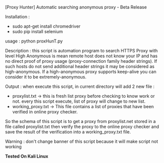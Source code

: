 [Proxy Hunter]
Automatic searching anonymous proxy - Beta Release

Installation :
 - sudo apt-get install chromedriver
 - sudo pip install selenium

usage : python proxHunT.py

Description :
this script is automation program to search HTTPS Proxy with level High Anonymous is mean remote host does not know your IP and has no direct proof of proxy usage (proxy-connection family header strings). If such hosts do not send additional header strings it may be considered as high-anonymous. If a high-anonymous proxy supports keep-alive you can consider it to be extremely-anonymous.

Output :
when execute this script, in current directory will add 2 new file :
- proxylist.txt  -> this is fresh list proxy before checking to know work or not. every this script execute, list of                      proxy will change to new list.
- working_proxy.txt -> This file contains a list of proxies that have been verified in online proxy checker.

So the schema of this script is to get a proxy from proxylist.net stored in a file called proxylist.txt then verify the proxy to the online proxy checker and save the result of the verification into a working_proxy.txt file.

Warning :
don't change banner of this script because it will make script not working 

**Tested On Kali Linux**

